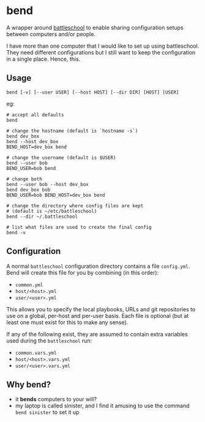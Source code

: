 bend
====

A wrapper around [battleschool] to enable sharing configuration setups between
computers and/or people.

I have more than one computer that I would like to set up using battleschool.
They need different configurations but I still want to keep the configuration
in a single place. Hence, this.

[battleschool]: https://github.com/spencergibb/battleschool

## Usage

    bend [-v] [--user USER] [--host HOST] [--dir DIR] [HOST] [USER]

eg:

    # accept all defaults
    bend

    # change the hostname (default is `hostname -s`)
    bend dev_box
    bend --host dev_box
    BEND_HOST=dev_box bend

    # change the username (default is $USER)
    bend --user bob
    BEND_USER=bob bend

    # change both
    bend --user bob --host dev_box
    bend dev_box bob
    BEND_USER=bob BEND_HOST=dev_box bend

    # change the directory where config files are kept
    # (default is ~/etc/battleschool)
    bend --dir ~/.battleschool

    # list what files are used to create the final config
    bend -v


## Configuration

A normal `battleschool` configuration directory contains a file `config.yml`.
Bend will create this file for you by combining (in this order):

* `common.yml`
* `host/<host>.yml`
* `user/<user>.yml`

This allows you to specify the local playbooks, URLs and git repositories to
use on a global, per-host and per-user basis. Each file is optional (but at
least one must exist for this to make any sense).

If any of the following exist, they are assumed to contain extra variables
used during the `battleschool` run:

* `common.vars.yml`
* `host/<host>.vars.yml`
* `user/<user>.vars.yml`


## Why bend?

* it **bends** computers to your will?
* my laptop is called sinister, and I find it amusing to use the command
  `bend sinister` to set it up
